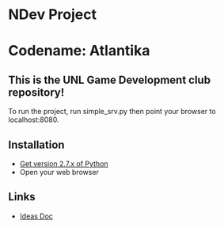 # NDev Project
# Codename: Atlantika
## This is the UNL Game Development club repository!

To run the project, run simple_srv.py then point your browser to localhost:8080.

## Installation

- [Get version 2.7.x of Python](http://www.python.org/download/)
- Open your web browser

## Links

- [Ideas Doc](https://docs.google.com/document/d/1hKr_JtNP6dC2EITy5driv4vbnLkwrBVE7iMZ_1LUb7k/)
